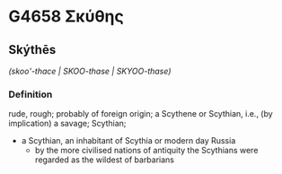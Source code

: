 # G4658 Σκύθης

## Skýthēs

_(skoo'-thace | SKOO-thase | SKYOO-thase)_

### Definition

rude, rough; probably of foreign origin; a Scythene or Scythian, i.e., (by implication) a savage; Scythian; 

- a Scythian, an inhabitant of Scythia or modern day Russia
  - by the more civilised nations of antiquity the Scythians were regarded as the wildest of barbarians
